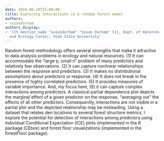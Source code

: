 ```yaml
---
date: 2018-06-28T15:00:00
title: Exploring interactions in a random forest model
authors:
- susandurham
authors_display:
- '{{% mention_name "susandurham" "Susan Durham" %}}, Dept. of Watershed Sciences
  and Ecology Center, Utah State University'
---
```

Random forest methodology offers several strengths that make it attractive to data analysis problems in ecology and natural resources. (1) It can accommodate the “large p, small n” problem of many predictors and relatively few observations. (2) It can capture nonlinear relationships between the response and predictors. (3) It makes no distributional assumptions about predictors or response. (4) It does not break in the presence of highly correlated predictors. (5) It provides measures of variable importance. And, my focus here, (6) it can capture complex interactions among predictors. A classical partial dependence plot depicts the marginal effect of a given predictor on the response, “averaging out” the effects of all other predictors. Consequently, interactions are not visible in a partial plot and the depicted relationship may be misleading. Using a dataset that relates den locations to several forest structure metrics, I explore the potential for detection of interactions among predictors using Individual Conditional Expectation (ICE) plots (implemented in the R package ICEbox) and forest floor visualizations (implemented in the forestFloor package).
